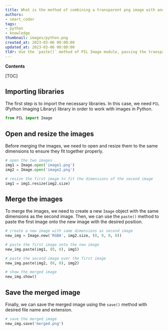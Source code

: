 ```yaml
---
title: What is the method of combining a transparent png image with another image using pil?
authors:
- smart_coder
tags:
- python
- knowledge
thumbnail: images/python.png
created_at: 2023-03-06 00:00:00
updated_at: 2023-03-06 00:00:00
tldr: Use the `paste()` method of PIL Image module, passing the transparent image and position as parameters to merge it with the other image.
---
```


**Contents**

[TOC]

## Importing libraries
The first step is to import the necessary libraries. In this case, we need `PIL` (Python Imaging Library) library in order to work with images in Python. 

```python
from PIL import Image
```

## Open and resize the images
Before merging the images, we need to open and resize them to the same dimensions to ensure they fit together properly. 

```python
# open the two images
img1 = Image.open('image1.png')
img2 = Image.open('image2.png')

# resize the first image to fit the dimensions of the second image
img1 = img1.resize(img2.size)
```

## Merge the images
To merge the images, we need to create a new `Image` object with the same dimensions as the second image. Then, we can use the `paste()` method to paste the first image onto the new image with the desired position.

```python
# create a new image with same dimensions as second image
new_img = Image.new('RGBA', img2.size, (0, 0, 0, 0))

# paste the first image onto the new image
new_img.paste(img1, (0, 0), img1)

# paste the second image over the first image
new_img.paste(img2, (0, 0), img2)

# show the merged image
new_img.show()
```

## Save the merged image
Finally, we can save the merged image using the `save()` method with desired file name and extension.

```python
# save the merged image
new_img.save('merged.png')
```
